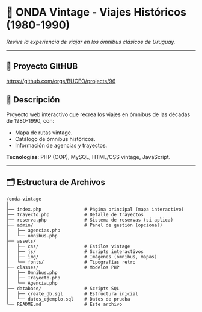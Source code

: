 # 🚌 **ONDA Vintage - Viajes Históricos (1980-1990)**  

*Revive la experiencia de viajar en los ómnibus clásicos de Uruguay.*  

---
## 📌 **Proyecto GitHUB**  
https://github.com/orgs/BUCEO/projects/96
## 📌 **Descripción**  
Proyecto web interactivo que recrea los viajes en ómnibus de las décadas de 1980-1990, con:  
- Mapa de rutas vintage.  
- Catálogo de ómnibus históricos.  
- Información de agencias y trayectos.  

**Tecnologías**: PHP (OOP), MySQL, HTML/CSS vintage, JavaScript.  

---

## 🗂 **Estructura de Archivos**  
```plaintext
/onda-vintage
│
├── index.php                # Página principal (mapa interactivo)
├── trayecto.php             # Detalle de trayectos
├── reserva.php              # Sistema de reservas (si aplica)
├── admin/                   # Panel de gestión (opcional)
│   ├── agencias.php
│   └── omnibus.php
├── assets/
│   ├── css/                 # Estilos vintage
│   ├── js/                  # Scripts interactivos
│   ├── img/                 # Imágenes (ómnibus, mapas)
│   └── fonts/               # Tipografías retro
├── classes/                 # Modelos PHP
│   ├── Omnibus.php
│   ├── Trayecto.php
│   └── Agencia.php
├── database/                # Scripts SQL
│   ├── create_db.sql        # Estructura inicial
│   └── datos_ejemplo.sql    # Datos de prueba
└── README.md                # Este archivo
